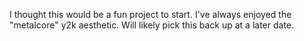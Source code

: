 I thought this would be a fun project to start. I've always enjoyed the "metalcore" y2k aesthetic. Will likely pick this back up at a later date.

